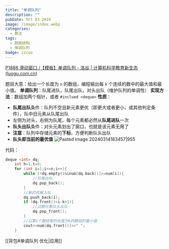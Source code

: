 ```yaml
---
title: "单调队列"
description: ""
pubDate: Oct 03 2024
image: /image/index.webp
categories:
  - 算法
tags:
  - 数据结构
  - 单调队列
badge: zzcoe
---
```


[P1886 滑动窗口 /【模板】单调队列 - 洛谷 | 计算机科学教育新生态 (luogu.com.cn)](https://www.luogu.com.cn/problem/P1886)

题目大意：给出一个长度为 `n` 的数组，编程输出每 `k` 个连续的数中的最大值和最小值。
**单调队列**：队尾进队，队尾出队，对头出队（维护队列的单调性）
**实现方法**：数组加两个指针，或者 `#inclued <deque>`
**性质**：
- **队尾出队**条件：队列不空且新元素更优（即更大或者更小，或其他判定条件），队中旧元素从队尾出队
- 左侧为对头，右侧为队尾，每个元素都必然从**队尾进队**一次
- **队头出队**条件：对头元素划出了窗口，也就是该元素无用了
- **注意**：队列中存储元素的**下标**，方便判断队头出队
- **队头即当前的最优值**
![Pasted image 20240314183457|955](https://zzoce.obs.cn-north-4.myhuaweicloud.com/img/Pasted%20image%2020240314183457.png)

代码：
```cpp
deque <int> dq;
	int h=1,t=0;
	for (int i=1;i<=n;i++){
		while (!dq.empty()&&num[dq.back()]>=num[i]){
			//队尾出队
			dq.pop_back();
		}
		//新的优解入队
		dq.push_back(i);
		if (dq.front()<i-k+1){
			//过期元素队头出队
			dq.pop_front();
		}
		//以第i个数结尾的长度为k的数组的最小值
		cout<<num[dq.front()]<<" ";
	}
```
[[背包#单调队列 优化|应用]]



